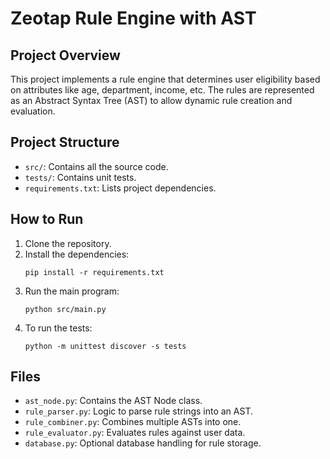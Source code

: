 # Zeotap Rule Engine with AST

## Project Overview

This project implements a rule engine that determines user eligibility based on attributes like age, department, income, etc. The rules are represented as an Abstract Syntax Tree (AST) to allow dynamic rule creation and evaluation.

## Project Structure

- `src/`: Contains all the source code.
- `tests/`: Contains unit tests.
- `requirements.txt`: Lists project dependencies.

## How to Run

1. Clone the repository.
2. Install the dependencies:
    ```
    pip install -r requirements.txt
    ```
3. Run the main program:
    ```
    python src/main.py
    ```
4. To run the tests:
    ```
    python -m unittest discover -s tests
    ```

## Files

- `ast_node.py`: Contains the AST Node class.
- `rule_parser.py`: Logic to parse rule strings into an AST.
- `rule_combiner.py`: Combines multiple ASTs into one.
- `rule_evaluator.py`: Evaluates rules against user data.
- `database.py`: Optional database handling for rule storage.
